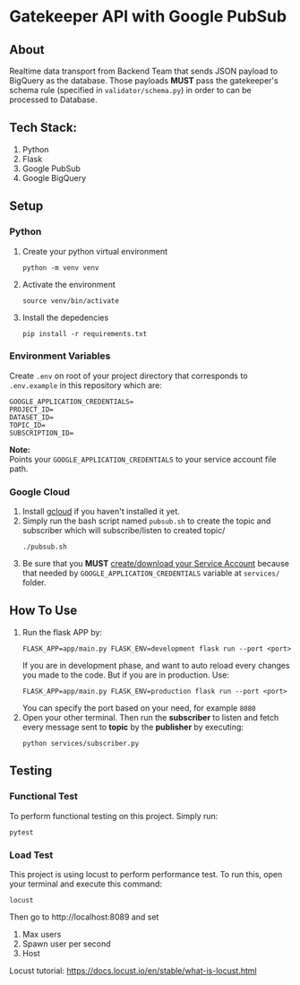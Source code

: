 # Gatekeeper API with Google PubSub
## About
Realtime data transport from Backend Team that sends JSON payload to BigQuery as the database. Those payloads **MUST** pass the gatekeeper's schema rule (specified in `validator/schema.py`) in order to can be processed to Database.


## Tech Stack:
1. Python
2. Flask
3. Google PubSub
4. Google BigQuery

## Setup
### Python
1. Create your python virtual environment
   ```
   python -m venv venv
   ```
2. Activate the environment
   ```
   source venv/bin/activate
   ```
3. Install the depedencies
   ```
   pip install -r requirements.txt
   ```

### Environment Variables
Create `.env` on root of your project directory that corresponds to `.env.example` in this repository which are:
```
GOOGLE_APPLICATION_CREDENTIALS=
PROJECT_ID=
DATASET_ID=
TOPIC_ID=
SUBSCRIPTION_ID=
```
**Note:**<br>
Points your `GOOGLE_APPLICATION_CREDENTIALS` to your service account file path.

### Google Cloud
1. Install [gcloud](https://cloud.google.com/sdk/docs/quickstart) if you haven't installed it yet.
2. Simply run the bash script named `pubsub.sh` to create the topic and subscriber which will subscribe/listen to created topic/
   ```
   ./pubsub.sh
   ```
3. Be sure that you **MUST** [create/download your Service Account](https://cloud.google.com/iam/docs/creating-managing-service-accounts) because that needed by `GOOGLE_APPLICATION_CREDENTIALS` variable at `services/` folder.

## How To Use
1. Run the flask APP by:
   ```
   FLASK_APP=app/main.py FLASK_ENV=development flask run --port <port>
   ```
   If you are in development phase, and want to auto reload every changes you made to the code.
   But if you are in production. Use:
   ```
   FLASK_APP=app/main.py FLASK_ENV=production flask run --port <port>
   ```
   You can specify the port based on your need, for example `8080`
2. Open your other terminal. Then run the **subscriber** to listen and fetch every message sent to **topic** by the **publisher** by executing:
   ```
   python services/subscriber.py
   ```

## Testing
  ### Functional Test
   To perform functional testing on this project. Simply run:
   ```
   pytest
   ```
  ### Load Test
  This project is using locust to perform performance test. To run this, open your terminal and execute this command:
  ```
  locust
  ```
  Then go to http://localhost:8089 and set
  1. Max users
  2. Spawn user per second
  3. Host 
  
  Locust tutorial: https://docs.locust.io/en/stable/what-is-locust.html